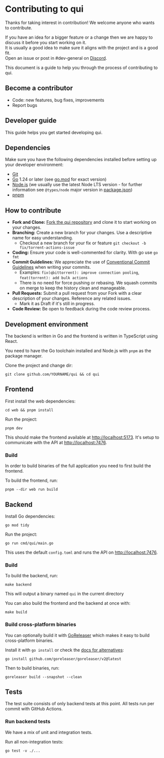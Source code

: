 # Contributing to qui

Thanks for taking interest in contribution! We welcome anyone who wants to contribute.

If you have an idea for a bigger feature or a change then we are happy to discuss it before you start working on it.  
It is usually a good idea to make sure it aligns with the project and is a good fit.  
Open an issue or post in #dev-general on [Discord](https://discord.gg/WQ2eUycxyT).

This document is a guide to help you through the process of contributing to qui.

## Become a contributor

* Code: new features, bug fixes, improvements
* Report bugs

## Developer guide

This guide helps you get started developing qui.

## Dependencies

Make sure you have the following dependencies installed before setting up your developer environment:

- [Git](https://git-scm.com/)
- [Go](https://golang.org/dl/) 1.24 or later (see [go.mod](go.mod#L3) for exact version)
- [Node.js](https://nodejs.org) (we usually use the latest Node LTS version - for further information see `@types/node` major version in [package.json](web/package.json))
- [pnpm](https://pnpm.io/installation)

## How to contribute

- **Fork and Clone:** [Fork the qui repository](https://github.com/autobrr/qui/fork) and clone it to start working on your changes.
- **Branching:** Create a new branch for your changes. Use a descriptive name for easy understanding.
  - Checkout a new branch for your fix or feature `git checkout -b fix/torrent-actions-issue`
- **Coding:** Ensure your code is well-commented for clarity. With go use `go fmt`
- **Commit Guidelines:** We appreciate the use of [Conventional Commit Guidelines](https://www.conventionalcommits.org/en/v1.0.0/#summary) when writing your commits.
  - Examples: `fix(qbittorrent): improve connection pooling`, `feat(torrent): add bulk actions`
  - There is no need for force pushing or rebasing. We squash commits on merge to keep the history clean and manageable.
- **Pull Requests:** Submit a pull request from your Fork with a clear description of your changes. Reference any related issues.
  - Mark it as Draft if it's still in progress.
- **Code Review:** Be open to feedback during the code review process.

## Development environment

The backend is written in Go and the frontend is written in TypeScript using React.

You need to have the Go toolchain installed and Node.js with `pnpm` as the package manager.

Clone the project and change dir:

```shell
git clone github.com/YOURNAME/qui && cd qui
```

## Frontend

First install the web dependencies:

```shell
cd web && pnpm install
```

Run the project:

```shell
pnpm dev
```

This should make the frontend available at [http://localhost:5173](http://localhost:5173). It's setup to communicate with the API at [http://localhost:7476](http://localhost:7476).

### Build

In order to build binaries of the full application you need to first build the frontend.

To build the frontend, run:

```shell
pnpm --dir web run build
```

## Backend

Install Go dependencies:

```shell
go mod tidy
```

Run the project:

```shell
go run cmd/qui/main.go
```

This uses the default `config.toml` and runs the API on [http://localhost:7476](http://localhost:7476).

### Build

To build the backend, run:

```shell
make backend
```

This will output a binary named `qui` in the current directory

You can also build the frontend and the backend at once with:

```shell
make build
```

### Build cross-platform binaries

You can optionally build it with [GoReleaser](https://goreleaser.com/) which makes it easy to build cross-platform binaries.

Install it with `go install` or check the [docs for alternatives](https://goreleaser.com/install/):

```shell
go install github.com/goreleaser/goreleaser/v2@latest
```

Then to build binaries, run:

```shell
goreleaser build --snapshot --clean
```

## Tests

The test suite consists of only backend tests at this point. All tests run per commit with GitHub Actions.

### Run backend tests

We have a mix of unit and integration tests.

Run all non-integration tests:

```shell
go test -v ./...
```
